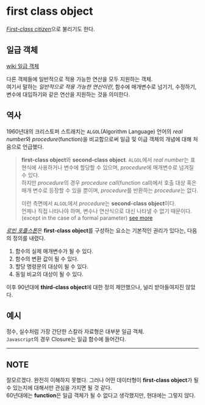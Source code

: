 # first class object

[_First-class citizen_](https://en.wikipedia.org/wiki/First-class_citizen)으로 불리기도 한다.  

## 일급 객체

[wiki 일급 객체](https://ko.wikipedia.org/wiki/%EC%9D%BC%EA%B8%89_%EA%B0%9D%EC%B2%B4)

다른 객체들에 일반적으로 적용 가능한 연산을 모두 지원하는 객체.  
여기서 말하는 _일반적으로 적용 가능한 연산이란_, 함수에 매개변수로 넘기기, 수정하기, 변수에 대입하기와 같은 연산을 지원하는 것을 의미한다.  

## 역사

1960년대의 크리스토퍼 스트래치는 `ALGOL`(Algorithm Language) 언어의 *real number*와 *procedure*(function)을 비교함으로써 일급 및 이급 객체의 개념에 대해 처음으로 언급했다.  

> **first-class object**와 **second-class object**. `ALGOL`에서 *real number*는 표현식에 사용하거나 변수에 할당할 수 있으며, *procedure*에 매개변수로 넘겨질 수 있다.  
> 하지만 *procedure*의 경우 *procedure call*(function call)에서 호출 대상 혹은 매개 변수로 등장할 수 있을 뿐이며, *procedure*를 반환하는 *procedure*는 없다.  
>
> 이런 측면에서 `ALGOL`에서 *procedure*는 **second-class object**이다.  
> 언제나 직접 나타나야 하며, 변수나 연산식으로 대신 나타낼 수 없기 때문이다. (except in the case of a formal parameter) [see more](https://en.wikipedia.org/wiki/First-class_citizen#cite_note-4)

[*로빈 포플스톤*](https://en.wikipedia.org/wiki/Robin_Popplestone)은 **first-class object**를 구성하는 요소는 기본적인 권리가 있다는, 다음의 정의를 내렸다.  

1. 함수의 실제 매개변수가 될 수 있다.
2. 함수의 변환 값이 될 수 있다.
3. 할당 명령문의 대상이 될 수 있다.
4. 동일 비교의 대상이 될 수 있다.

이후 90년대에 **third-class object**에 대한 정의 제안했으나, 널리 받아들여지진 않았다.

## 예시

정수, 실수처럼 가장 간단한 스칼라 자료형은 대부분 일급 객체.  
`Javascript`의 경우 Closure는 일급 함수에 들어간다.  

---

## NOTE

잘모르겠다. 완전히 이해하지 못했다. 그러나 어떤 데이터형이 **first-class object**가 될 수 있는지에 대해서만 관심을 가지면 될 것 같다.  
60년대에는 **function**은 일급 객체가 될 수 없다고 생각했지만, 현대에는 그렇지 않다.  
